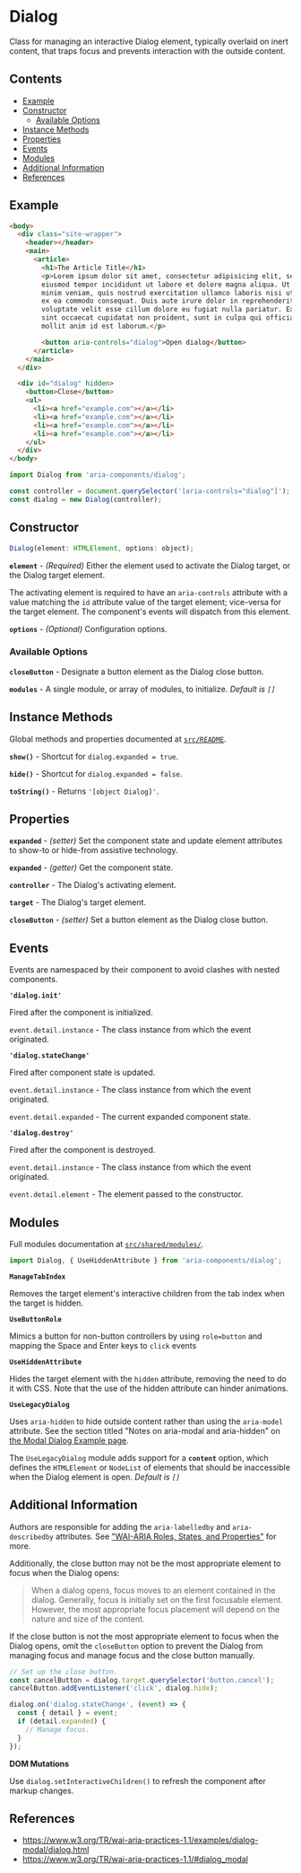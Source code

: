 Dialog
======

Class for managing an interactive Dialog element, typically overlaid on inert 
content, that traps focus and prevents interaction with the outside content.

## Contents

* [Example](#example)
* [Constructor](#constructor)
  * [Available Options](#available-options)
* [Instance Methods](#instance-methods)
* [Properties](#properties)
* [Events](#events)
* [Modules](#modules)
* [Additional Information](#additional-information)
* [References](#references)

## Example

```html
<body>
  <div class="site-wrapper">
    <header></header>
    <main>
      <article>
        <h1>The Article Title</h1>
        <p>Lorem ipsum dolor sit amet, consectetur adipisicing elit, sed do
        eiusmod tempor incididunt ut labore et dolore magna aliqua. Ut enim ad
        minim veniam, quis nostrud exercitation ullamco laboris nisi ut aliquip
        ex ea commodo consequat. Duis aute irure dolor in reprehenderit in
        voluptate velit esse cillum dolore eu fugiat nulla pariatur. Excepteur
        sint occaecat cupidatat non proident, sunt in culpa qui officia deserunt
        mollit anim id est laborum.</p>

        <button aria-controls="dialog">Open dialog</button>
      </article>
    </main>
  </div>

  <div id="dialog" hidden>
    <button>Close</button>
    <ul>
      <li><a href="example.com"></a></li>
      <li><a href="example.com"></a></li>
      <li><a href="example.com"></a></li>
      <li><a href="example.com"></a></li>
    </ul>
  </div>
</body>
```

```jsx
import Dialog from 'aria-components/dialog';

const controller = document.querySelector('[aria-controls="dialog"]');
const dialog = new Dialog(controller);
```

## Constructor

```jsx
Dialog(element: HTMLElement, options: object);
```

**`element`** - _(Required)_ Either the element used to activate the Dialog target, or the Dialog target element.

The activating element is required to have an `aria-controls` attribute with a value matching the `id` attribute value of the target element; vice-versa for the target element. The component's events will dispatch from this element.

**`options`** - _(Optional)_ Configuration options.

### Available Options

**`closeButton`** - Designate a button element as the Dialog close button.

**`modules`** - A single module, or array of modules, to initialize. _Default is `[]`_

## Instance Methods

Global methods and properties documented at [`src/README`](../).

**`show()`** - Shortcut for `dialog.expanded = true`.

**`hide()`** - Shortcut for `dialog.expanded = false`.

**`toString()`** - Returns `'[object Dialog]'`.

## Properties

**`expanded`** - _(setter)_ Set the component state and update element attributes to show-to or hide-from assistive technology.

**`expanded`** - _(getter)_ Get the component state.

**`controller`** - The Dialog's activating element.

**`target`** - The Dialog's target element.

**`closeButton`** - _(setter)_ Set a button element as the Dialog close button.

## Events

Events are namespaced by their component to avoid clashes with nested components.

**`'dialog.init'`** 

Fired after the component is initialized.

`event.detail.instance` - The class instance from which the event originated.

**`'dialog.stateChange'`** 

Fired after component state is updated.

`event.detail.instance` - The class instance from which the event originated.

`event.detail.expanded` - The current expanded component state.

**`'dialog.destroy'`** 

Fired after the component is destroyed.

`event.detail.instance` - The class instance from which the event originated.

`event.detail.element` - The element passed to the constructor.


## Modules

Full modules documentation at [`src/shared/modules/`](..//shared/modules/).

```jsx
import Dialog, { UseHiddenAttribute } from 'aria-components/dialog';
```

**`ManageTabIndex`**

Removes the target element's interactive children from the tab index when the target is hidden.

**`UseButtonRole`**

Mimics a button for non-button controllers by using `role=button` and mapping the Space and Enter keys to `click` events

**`UseHiddenAttribute`**

Hides the target element with the `hidden` attribute, removing the need to do it with CSS. Note that the use of the hidden attribute can hinder animations.

**`UseLegacyDialog`**

Uses `aria-hidden` to hide outside content rather than using the `aria-model` attribute. See the section titled "Notes on aria-modal and aria-hidden" on [the Modal Dialog Example page](https://www.w3.org/WAI/ARIA/apg/patterns/dialog-modal/examples/dialog/).

The `UseLegacyDialog` module adds support for a **`content`** option, which defines the `HTMLElement` or `NodeList` of elements that should be inaccessible when the Dialog element is open. _Default is `[]`_

## Additional Information

Authors are responsible for adding the `aria-labelledby` and `aria-describedby` attributes. See ["WAI-ARIA Roles, States, and Properties"](https://www.w3.org/WAI/ARIA/apg/patterns/dialog-modal/#wai-ariaroles,states,andproperties) for more.

Additionally, the close button may not be the most appropriate element to focus when the Dialog opens:

> When a dialog opens, focus moves to an element contained in the dialog. Generally, focus is initially set on the first focusable element. However, the most appropriate focus placement will depend on the nature and size of the content.

If the close button is not the most appropriate element to focus when the Dialog opens, omit the `closeButton` option to prevent the Dialog from managing focus and manage focus and the close button manually.

```jsx
// Set up the close button.
const cancelButton = dialog.target.querySelector('button.cancel');
cancelButton.addEventListener('click', dialog.hide);

dialog.on('dialog.stateChange', (event) => {
  const { detail } = event;
  if (detail.expanded) {
    // Manage focus.
  }
});
```

**DOM Mutations**

Use `dialog.setInteractiveChildren()` to refresh the component after markup changes.

## References

- https://www.w3.org/TR/wai-aria-practices-1.1/examples/dialog-modal/dialog.html
- https://www.w3.org/TR/wai-aria-practices-1.1/#dialog_modal
